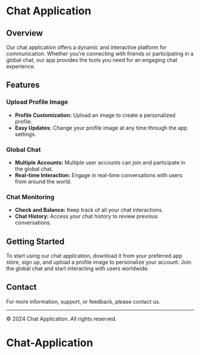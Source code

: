 # Chat Application

## Overview
Our chat application offers a dynamic and interactive platform for communication. Whether you're connecting with friends or participating in a global chat, our app provides the tools you need for an engaging chat experience.

## Features

### Upload Profile Image
- **Profile Customization:** Upload an image to create a personalized profile.
- **Easy Updates:** Change your profile image at any time through the app settings.

### Global Chat
- **Multiple Accounts:** Multiple user accounts can join and participate in the global chat.
- **Real-time Interaction:** Engage in real-time conversations with users from around the world.

### Chat Monitoring
- **Check and Balance:** Keep track of all your chat interactions.
- **Chat History:** Access your chat history to review previous conversations.

## Getting Started
To start using our chat application, download it from your preferred app store, sign up, and upload a profile image to personalize your account. Join the global chat and start interacting with users worldwide.

## Contact
For more information, support, or feedback, please contact us.

---

© 2024 Chat Application. All rights reserved.
# Chat-Application
